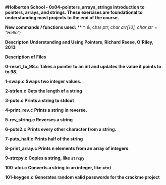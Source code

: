 **#Holberton School - 0x04-pointers_arrays_strings Introduction to pointers, arrays, and strings. These exercises are foundational to understanding most projects to the end of the course.**

**New commands / functions used:**
** *, &, char *ptr, char arr[10], char *str = "Hello";**

**Descripton**
**Understanding and Using Pointers, Richard Reese, O'Riley, 2013**

**Description of Files**

**0-reset_to_98.c**
**Takes a pointer to an int and updates the value it points to to 98**.

**1-swap.c**
**Swaps two integer values.**

**2-strlen.c**
**Gets the length of a string**

**3-puts.c**
**Prints a string to stdout**

**4-print_rev.c**
**Prints a string in reverse.**

**5-rev_string.c**
**Reverses a string**

**6-puts2.c**
**Prints every other character from a string.**

**7-puts_half.c**
**Prints half of the string**

**8-print_array.c**
**Prints n elements from an array of integers**

**9-strcpy.c**
**Copies a string, like ``strcpy``**

**100-atoi.c**
**Converts a string to an integer, like ``atoi``**

**101-keygen.c**
**Generates random valid passwords for the crackme project**
